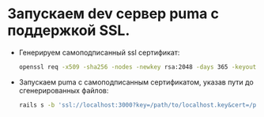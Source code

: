 # Запускаем dev сервер puma с поддержкой SSL.

* Генерируем самоподписанный ssl сертификат:

  ```bash
  openssl req -x509 -sha256 -nodes -newkey rsa:2048 -days 365 -keyout localhost.key -out localhost.crt
  ```

* Запускаем puma с самоподписанным сертификатом, указав пути до сгенерированных файлов:

  ```bash
  rails s -b 'ssl://localhost:3000?key=/path/to/localhost.key&cert=/path/to/localhost.crt'
  ```